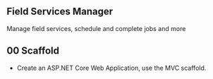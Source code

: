 ## Field Services Manager
Manage field services, schedule and complete jobs and more


## 00 Scaffold

* Create an ASP.NET Core Web Application, use the MVC scaffold.

